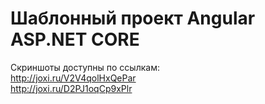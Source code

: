 # Шаблонный проект Angular ASP.NET CORE
Скриншоты доступны по ссылкам: <br />
http://joxi.ru/V2V4qolHxQePar  <br />
http://joxi.ru/D2PJ1oqCp9xPlr  <br />
